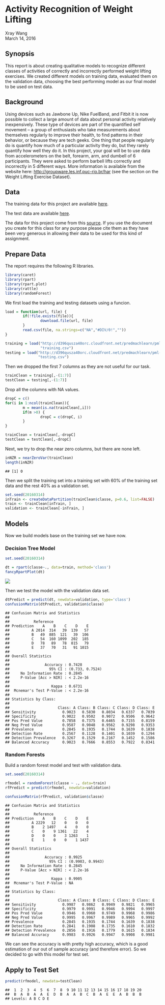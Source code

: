 # Activity Recognition of Weight Lifting
Xray Wang  
March 14, 2016  

## Synopsis

This report is about creating qualitative models to recognize different classes of activities of correctly and incorrectly performed weight lifting exercises.  We created different models on training data, evaluated them on the validation data, choosing the best performing model as our final model to be used on test data.  

## Background

Using devices such as Jawbone Up, Nike FuelBand, and Fitbit it is now possible to collect a large amount of data about personal activity relatively inexpensively. These type of devices are part of the quantified self movement – a group of enthusiasts who take measurements about themselves regularly to improve their health, to find patterns in their behavior, or because they are tech geeks. One thing that people regularly do is quantify how much of a particular activity they do, but they rarely quantify how well they do it. In this project, your goal will be to use data from accelerometers on the belt, forearm, arm, and dumbell of 6 participants. They were asked to perform barbell lifts correctly and incorrectly in 5 different ways. More information is available from the website here: http://groupware.les.inf.puc-rio.br/har (see the section on the Weight Lifting Exercise Dataset).

## Data

The training data for this project are available [here](https://d396qusza40orc.cloudfront.net/predmachlearn/pml-training.csv).

The test data are available [here](https://d396qusza40orc.cloudfront.net/predmachlearn/pml-testing.csv).

The data for this project come from this [source](http://groupware.les.inf.puc-rio.br/har). If you use the document you create for this class for any purpose please cite them as they have been very generous in allowing their data to be used for this kind of assignment.


## Prepare Data

The report requires the following R libraries. 


```r
library(caret)
library(rpart)
library(rpart.plot)
library(rattle)
library(randomForest)
```

We first load the training and testing datasets using a funcion. 


```r
load = function(url, file) {
        if(!file.exists(file)){
                download.file(url, file)
        }
        read.csv(file, na.strings=c("NA","#DIV/0!",""))
}

training = load("http://d396qusza40orc.cloudfront.net/predmachlearn/pml-training.csv", 
                "training.csv")
testing = load("http://d396qusza40orc.cloudfront.net/predmachlearn/pml-testing.csv", 
               "testing.csv")
```

Then we dropped the first 7 columns as they are not useful for our task. 


```r
trainClean = training[,-(1:7)]
testClean = testing[,-(1:7)]
```

Drop all the columns with NA values. 



```r
dropC = c()
for(i in 1:ncol(trainClean)){
        m = mean(is.na(trainClean[,i]))
        if(m >0) {
                dropC = c(dropC, i)
        }
}

trainClean = trainClean[,-dropC]
testClean = testClean[,-dropC]
```


Next, we try to drop the near zero columns, but there are none left. 


```r
inNZR = nearZeroVar(trainClean)
length(inNZR)
```

```
## [1] 0
```

Then we split the training set into a training set with 60% of the training set data and the rest 40% as a validation set. 


```r
set.seed(20160314)
inTrain <- createDataPartition(trainClean$classe, p=0.6, list=FALSE)
train <- trainClean[inTrain, ]
validation <- trainClean[-inTrain, ]
```

## Models

Now we build models base on the training set we have now. 

### Decision Tree Model


```r
set.seed(20160314)

dt = rpart(classe~., data=train, method='class')
fancyRpartPlot(dt)
```

![](WeightLifting_files/figure-html/unnamed-chunk-7-1.png)

Then we test the model with the validation data set. 



```r
dtPredict = predict(dt, newdata=validation, type='class')
confusionMatrix(dtPredict, validation$classe)
```

```
## Confusion Matrix and Statistics
## 
##           Reference
## Prediction    A    B    C    D    E
##          A 2014  314   39  139   57
##          B   49  885  121   39  106
##          C   54  160 1099  202  185
##          D   78   89   78  815   79
##          E   37   70   31   91 1015
## 
## Overall Statistics
##                                          
##                Accuracy : 0.7428         
##                  95% CI : (0.733, 0.7524)
##     No Information Rate : 0.2845         
##     P-Value [Acc > NIR] : < 2.2e-16      
##                                          
##                   Kappa : 0.6731         
##  Mcnemar's Test P-Value : < 2.2e-16      
## 
## Statistics by Class:
## 
##                      Class: A Class: B Class: C Class: D Class: E
## Sensitivity            0.9023   0.5830   0.8034   0.6337   0.7039
## Specificity            0.9022   0.9502   0.9072   0.9506   0.9642
## Pos Pred Value         0.7858   0.7375   0.6465   0.7155   0.8159
## Neg Pred Value         0.9587   0.9048   0.9562   0.9298   0.9353
## Prevalence             0.2845   0.1935   0.1744   0.1639   0.1838
## Detection Rate         0.2567   0.1128   0.1401   0.1039   0.1294
## Detection Prevalence   0.3267   0.1529   0.2167   0.1452   0.1586
## Balanced Accuracy      0.9023   0.7666   0.8553   0.7922   0.8341
```

### Random Forests

Build a random forest model and test with validation data. 


```r
set.seed(20160314)

rfmodel = randomForest(classe ~ ., data=train)
rfPredict = predict(rfmodel, newdata=validation)
 
confusionMatrix(rfPredict, validation$classe)
```

```
## Confusion Matrix and Statistics
## 
##           Reference
## Prediction    A    B    C    D    E
##          A 2229   12    0    0    0
##          B    2 1497    4    0    0
##          C    0    9 1361   22    4
##          D    0    0    3 1263    1
##          E    1    0    0    1 1437
## 
## Overall Statistics
##                                           
##                Accuracy : 0.9925          
##                  95% CI : (0.9903, 0.9943)
##     No Information Rate : 0.2845          
##     P-Value [Acc > NIR] : < 2.2e-16       
##                                           
##                   Kappa : 0.9905          
##  Mcnemar's Test P-Value : NA              
## 
## Statistics by Class:
## 
##                      Class: A Class: B Class: C Class: D Class: E
## Sensitivity            0.9987   0.9862   0.9949   0.9821   0.9965
## Specificity            0.9979   0.9991   0.9946   0.9994   0.9997
## Pos Pred Value         0.9946   0.9960   0.9749   0.9968   0.9986
## Neg Pred Value         0.9995   0.9967   0.9989   0.9965   0.9992
## Prevalence             0.2845   0.1935   0.1744   0.1639   0.1838
## Detection Rate         0.2841   0.1908   0.1735   0.1610   0.1832
## Detection Prevalence   0.2856   0.1916   0.1779   0.1615   0.1834
## Balanced Accuracy      0.9983   0.9926   0.9947   0.9908   0.9981
```

We can see the accuracy is with pretty high accuracy, which is a good estimation of our out of sample accuracy (and therefore error).  So we decided to go with this model for test set. 

## Apply to Test Set


```r
predict(rfmodel, newdata=testClean)
```

```
##  1  2  3  4  5  6  7  8  9 10 11 12 13 14 15 16 17 18 19 20 
##  B  A  B  A  A  E  D  B  A  A  B  C  B  A  E  E  A  B  B  B 
## Levels: A B C D E
```
